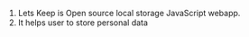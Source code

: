 1. Lets Keep is Open source local storage JavaScript webapp.
2. It helps user to store personal data
